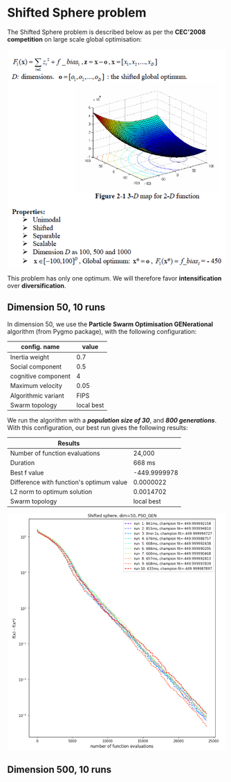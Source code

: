 # Shifted Sphere problem
The Shifted Sphere problem is described below as per the **CEC'2008 competition** on large scale global optimisation:

![](shifted-sphere-problem.png)

This problem has only one optimum. We will therefore favor **intensification** over **diversification**.

## Dimension 50, 10 runs
In dimension 50, we use the **Particle Swarm Optimisation GENerational** algorithm (from Pygmo package), with the following configuration:

|config. name|value|
|------------|-----|
|Inertia weight|0.7|
|Social component|0.5|
|cognitive component|4|
|Maximum velocity|0.05|
|Algorithmic variant|FIPS|
|Swarm topology|local best|

We run the algorithm with a ***population size of 30***, and ***800 generations***. With this configuration, our best run gives the following results:

|Results| |
|------------|-----|
|Number of function evaluations|24,000|
|Duration|668 ms|
|Best f value|-449.9999978|
|Difference with function's optimum value|0.0000022|
|L2 norm to optimum solution|0.0014702|
|Swarm topology|local best|

![](shifted-sphere-50-GEN-PSO-log.png)

## Dimension 500, 10 runs